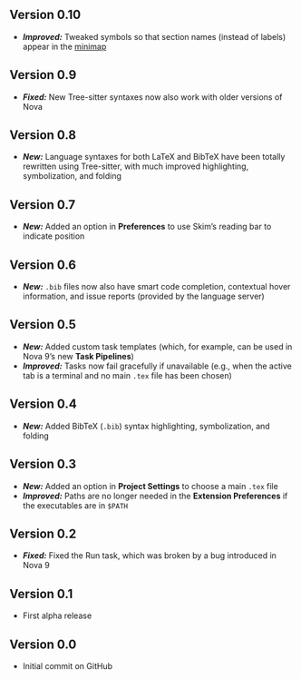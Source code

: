 ## Version 0.10

- ***Improved:*** Tweaked symbols so that section names (instead of labels) appear in the [minimap](https://help.nova.app/editor/overview/#minimap)

## Version 0.9

- ***Fixed:*** New Tree-sitter syntaxes now also work with older versions of Nova

## Version 0.8

- ***New:*** Language syntaxes for both LaTeX and BibTeX have been totally rewritten using Tree-sitter, with much improved highlighting, symbolization, and folding

## Version 0.7

- ***New:*** Added an option in **Preferences** to use Skim’s reading bar to indicate position

## Version 0.6

- ***New:*** `.bib` files now also have smart code completion, contextual hover information, and issue reports (provided by the language server)

## Version 0.5

- ***New:*** Added custom task templates (which, for example, can be used in Nova 9’s new **Task Pipelines**)
- ***Improved:*** Tasks now fail gracefully if unavailable (e.g., when the active tab is a terminal and no main `.tex` file has been chosen)

## Version 0.4

- ***New:*** Added BibTeX (`.bib`) syntax highlighting, symbolization, and folding

## Version 0.3

- ***New:*** Added an option in **Project Settings** to choose a main `.tex` file
- ***Improved:*** Paths are no longer needed in the **Extension Preferences** if the executables are in `$PATH`

## Version 0.2

- ***Fixed:*** Fixed the Run task, which was broken by a bug introduced in Nova 9

## Version 0.1

- First alpha release

## Version 0.0

- Initial commit on GitHub

